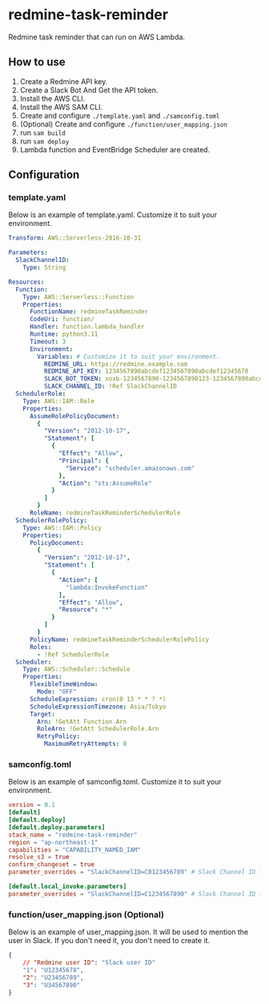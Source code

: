 # redmine-task-reminder
Redmine task reminder that can run on AWS Lambda.
<!-- TODO: Insert architecture diagram -->

## How to use
1. Create a Redmine API key.
2. Create a Slack Bot And Get the API token.
3. Install the AWS CLI.
4. Install the AWS SAM CLI.
5. Create and configure `./template.yaml` and `./samconfig.toml`
6. (Optional) Create and configure `./function/user_mapping.json`
7. run `sam build`
8. run `sam deploy`
9. Lambda function and EventBridge Scheduler are created.

## Configuration
### template.yaml
Below is an example of template.yaml. Customize it to suit your environment.

```yaml
Transform: AWS::Serverless-2016-10-31

Parameters:
  SlackChannelID:
    Type: String

Resources:
  Function:
    Type: AWS::Serverless::Function
    Properties:
      FunctionName: redmineTaskReminder
      CodeUri: function/
      Handler: function.lambda_handler
      Runtime: python3.11
      Timeout: 3
      Environment:
        Variables: # Customize it to suit your environment.
          REDMINE_URL: https://redmine.example.com
          REDMINE_API_KEY: 1234567890abcdef1234567890abcdef12345678
          SLACK_BOT_TOKEN: xoxb-1234567890-1234567890123-1234567890abcdef1234567890abcdef
          SLACK_CHANNEL_ID: !Ref SlackChannelID
  SchedulerRole:
    Type: AWS::IAM::Role
    Properties:
      AssumeRolePolicyDocument:
        {
          "Version": "2012-10-17",
          "Statement": [
            {
              "Effect": "Allow",
              "Principal": {
                "Service": "scheduler.amazonaws.com"
              },
              "Action": "sts:AssumeRole"
            }
          ]
        }
      RoleName: redmineTaskReminderSchedulerRole
  SchedulerRolePolicy:
    Type: AWS::IAM::Policy
    Properties:
      PolicyDocument:
        {
          "Version": "2012-10-17",
          "Statement": [
            {
              "Action": [
                "lambda:InvokeFunction"
              ],
              "Effect": "Allow",
              "Resource": "*"
            }
          ]
        }
      PolicyName: redmineTaskReminderSchedulerRolePolicy
      Roles:
        - !Ref SchedulerRole
  Scheduler:
    Type: AWS::Scheduler::Schedule
    Properties:
      FlexibleTimeWindow:
        Mode: "OFF"
      ScheduleExpression: cron(0 13 * * ? *)
      ScheduleExpressionTimezone: Asia/Tokyo
      Target:
        Arn: !GetAtt Function.Arn
        RoleArn: !GetAtt SchedulerRole.Arn
        RetryPolicy:
          MaximumRetryAttempts: 0
```

### samconfig.toml
Below is an example of samconfig.toml. Customize it to suit your environment.

```toml
version = 0.1
[default]
[default.deploy]
[default.deploy.parameters]
stack_name = "redmine-task-reminder"
region = "ap-northeast-1"
capabilities = "CAPABILITY_NAMED_IAM"
resolve_s3 = true
confirm_changeset = true
parameter_overrides = "SlackChannelID=C0123456789" # Slack Channel ID for production

[default.local_invoke.parameters]
parameter_overrides = "SlackChannelID=C1234567890" # Slack Channel ID for development
```

### function/user_mapping.json (Optional)
Below is an example of user_mapping.json.
It will be used to mention the user in Slack.
If you don't need it, you don't need to create it.

```json
{
    // "Redmine user ID": "Slack user ID"
    "1": "U12345678",
    "2": "U23456789",
    "3": "U34567890"
}
```
